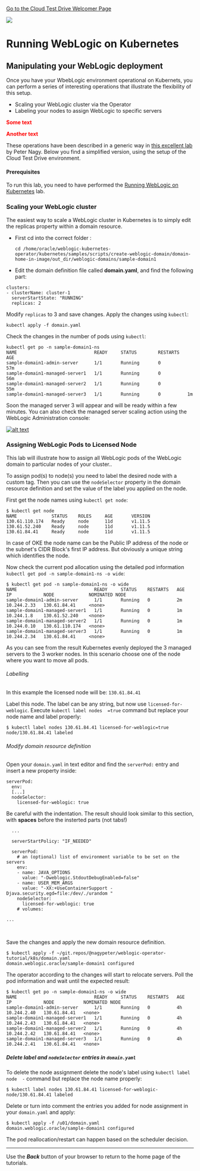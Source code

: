 [Go to the Cloud Test Drive Welcomer Page](../../readme.md)

![](../../common/images/customer.logo2.png)

# Running WebLogic on Kubernetes

## Manipulating your WebLogic deployment
Once you have your WbebLogic environment operational on Kubernets, you can perform a series of interesting operations that illustrate the flexibility of this setup.

- Scaling your WebLogic cluster via the Operator
- Labeling your nodes to assign WebLogic to specific servers

<strong style="color: red;">Some text</strong>

<style type="text/css">
 span.bold-red {
    color: red;
    font-weight: bold;
}
</style>
<span class="bold-red">Another text</span>


These operations have been described in a generic way in [this excellent lab](https://github.com/nagypeter/weblogic-operator-tutorial/blob/master/tutorials/domain.home.in.image_short.md) by Peter Nagy.  Below you find a simplified version, using the setup of the Cloud Test Drive environment.

#### Prerequisites

To run this lab, you need to have performed the [Running WebLogic on Kubernetes](WLS_on_OKE.md) lab.



### Scaling your WebLogic cluster

The easiest way to scale a WebLogic cluster in Kubernetes is to simply edit the replicas property within a domain resource. 

- First cd into the correct folder :

  ```
  cd /home/oracle/weblogic-kubernetes-operator/kubernetes/samples/scripts/create-weblogic-domain/domain-home-in-image/out_dir/weblogic-domains/sample-domain1
  ```

- Edit the domain definition file called **domain.yaml**, and find the following part:

```
clusters:
- clusterName: cluster-1
  serverStartState: "RUNNING"
  replicas: 2
```

Modify `replicas` to 3 and save changes. Apply the changes using `kubectl`:

```
kubectl apply -f domain.yaml
```

Check the changes in the number of pods using `kubectl`:

```
kubectl get po -n sample-domain1-ns
NAME                             READY     STATUS        RESTARTS   AGE
sample-domain1-admin-server      1/1       Running       0          57m
sample-domain1-managed-server1   1/1       Running       0          56m
sample-domain1-managed-server2   1/1       Running       0          55m
sample-domain1-managed-server3   1/1       Running       0          1m
```

Soon the managed server 3 will appear and will be ready within a few minutes. You can also check the managed server scaling action using the WebLogic Administration console:

[![alt text](https://github.com/nagypeter/weblogic-operator-tutorial/raw/master/tutorials/images/scaling/check.on.console.png)](https://github.com/nagypeter/weblogic-operator-tutorial/blob/master/tutorials/images/scaling/check.on.console.png)





### Assigning WebLogic Pods to Licensed Node

This lab will illustrate how to assign all WebLogic pods of the WebLogic domain to particular nodes of your cluster..

To assign pod(s) to node(s) you need to label the desired node with a custom tag. Then you can use the `nodeSelector` property in the domain resource definition and set the value of the label you applied on the node.

First get the node names using `kubectl get node`:

```
$ kubectl get node
NAME             STATUS    ROLES     AGE       VERSION
130.61.110.174   Ready     node      11d       v1.11.5
130.61.52.240    Ready     node      11d       v1.11.5
130.61.84.41     Ready     node      11d       v1.11.5
```

In case of OKE the node name can be the Public IP address of the node or the subnet's CIDR Block's first IP address. But obviously a unique string which identifies the node.

Now check the current pod allocation using the detailed pod information `kubectl get pod -n sample-domain1-ns -o wide`:

```
$ kubectl get pod -n sample-domain1-ns -o wide
NAME                             READY     STATUS    RESTARTS   AGE       IP            NODE             NOMINATED NODE
sample-domain1-admin-server      1/1       Running   0          2m        10.244.2.33   130.61.84.41     <none>
sample-domain1-managed-server1   1/1       Running   0          1m        10.244.1.8    130.61.52.240    <none>
sample-domain1-managed-server2   1/1       Running   0          1m        10.244.0.10   130.61.110.174   <none>
sample-domain1-managed-server3   1/1       Running   0          1m        10.244.2.34   130.61.84.41     <none>
```

As you can see from the result Kubernetes evenly deployed the 3 managed servers to the 3 worker nodes. In this scenario choose one of the node where you want to move all pods.

###### Labelling

In this example the licensed node will be: `130.61.84.41`

Label this node. The label can be any string, but now use `licensed-for-weblogic`. Execute `kubectl label nodes  =true` command but replace your node name and label properly:

```
$ kubectl label nodes 130.61.84.41 licensed-for-weblogic=true
node/130.61.84.41 labeled
```

###### Modify domain resource definition

Open your `domain.yaml` in text editor and find the `serverPod:` entry and insert a new property inside:

```
serverPod:
  env:
  [...]
  nodeSelector:
    licensed-for-weblogic: true
```

Be careful with the indentation. The result should look similar to this section, with **spaces** before the insterted parts (not tabs!)

```
  ...
  
  serverStartPolicy: "IF_NEEDED"

  serverPod:
    # an (optional) list of environment variable to be set on the servers
    env:
    - name: JAVA_OPTIONS
      value: "-Dweblogic.StdoutDebugEnabled=false"
    - name: USER_MEM_ARGS
      value: "-XX:+UseContainerSupport -Djava.security.egd=file:/dev/./urandom "
    nodeSelector:
      licensed-for-weblogic: true
    # volumes:
    
...
```

​	

Save the changes and apply the new domain resource definition.

```
$ kubectl apply -f ~/git.repos/@nagypeter/weblogic-operator-tutorial/k8s/domain.yaml
domain.weblogic.oracle/sample-domain1 configured
```

The operator according to the changes will start to relocate servers. Poll the pod information and wait until the expected result:

```
$ kubectl get po -n sample-domain1-ns -o wide
NAME                             READY     STATUS    RESTARTS   AGE       IP            NODE           NOMINATED NODE
sample-domain1-admin-server      1/1       Running   0          4h        10.244.2.40   130.61.84.41   <none>
sample-domain1-managed-server1   1/1       Running   0          4h        10.244.2.43   130.61.84.41   <none>
sample-domain1-managed-server2   1/1       Running   0          4h        10.244.2.42   130.61.84.41   <none>
sample-domain1-managed-server3   1/1       Running   0          4h        10.244.2.41   130.61.84.41   <none>
```

##### Delete label and `nodeSelector` entries in `domain.yaml`

To delete the node assignment delete the node's label using `kubectl label node  -` command but replace the node name properly:

```
$ kubectl label nodes 130.61.84.41 licensed-for-weblogic-
node/130.61.84.41 labeled
```

Delete or turn into comment the entries you added for node assignment in your `domain.yaml` and apply:

```
$ kubectl apply -f /u01/domain.yaml
domain.weblogic.oracle/sample-domain1 configured
```

The pod reallocation/restart can happen based on the scheduler decision.





---

Use the ***Back*** button of your browser to return to the home page of the tutorials.
